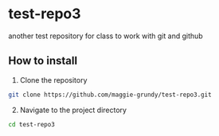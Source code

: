 # test-repo3
another test repository for class to work with git and github

## How to install

1. Clone the repository
```bash
git clone https://github.com/maggie-grundy/test-repo3.git
```

2. Navigate to the project directory
```bash
cd test-repo3